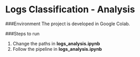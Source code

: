 Logs Classification - Analysis
==============================

###Environment
The project is developed in Google Colab.

###Steps to run
1. Change the paths in **logs_analysis.ipynb**
2. Follow the pipeline in **logs_analysis.ipynb**